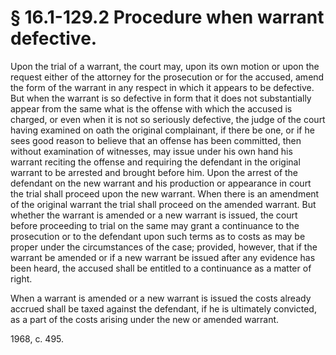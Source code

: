 # § 16.1-129.2 Procedure when warrant defective.

<p>Upon the trial of a warrant, the court may, upon its own motion or upon the request either of the attorney for the prosecution or for the accused, amend the form of the warrant in any respect in which it appears to be defective. But when the warrant is so defective in form that it does not substantially appear from the same what is the offense with which the accused is charged, or even when it is not so seriously defective, the judge of the court having examined on oath the original complainant, if there be one, or if he sees good reason to believe that an offense has been committed, then without examination of witnesses, may issue under his own hand his warrant reciting the offense and requiring the defendant in the original warrant to be arrested and brought before him. Upon the arrest of the defendant on the new warrant and his production or appearance in court the trial shall proceed upon the new warrant. When there is an amendment of the original warrant the trial shall proceed on the amended warrant. But whether the warrant is amended or a new warrant is issued, the court before proceeding to trial on the same may grant a continuance to the prosecution or to the defendant upon such terms as to costs as may be proper under the circumstances of the case; provided, however, that if the warrant be amended or if a new warrant be issued after any evidence has been heard, the accused shall be entitled to a continuance as a matter of right.</p><p>When a warrant is amended or a new warrant is issued the costs already accrued shall be taxed against the defendant, if he is ultimately convicted, as a part of the costs arising under the new or amended warrant.</p><p>1968, c. 495.</p>